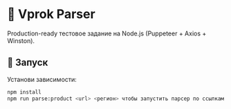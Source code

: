 # 🛒 Vprok Parser

Production-ready тестовое задание на Node.js (Puppeteer + Axios + Winston).

## 🚀 Запуск

Установи зависимости:
```bash
npm install
npm run parse:product <url> <регион> чтобы запустить парсер по ссылкам товаров